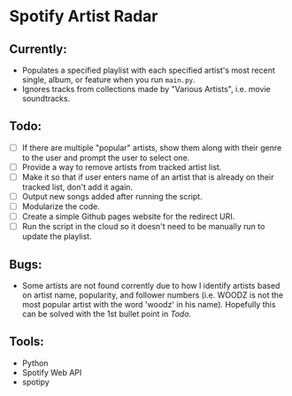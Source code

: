 # Spotify Artist Radar

## Currently:
- Populates a specified playlist with each specified artist's most recent single, album, or feature when you run `main.py`.
- Ignores tracks from collections made by "Various Artists", i.e. movie soundtracks.

## Todo:
- [ ] If there are multiple "popular" artists, show them along with their genre to the user and prompt the user to select one.
- [ ] Provide a way to remove artists from tracked artist list.
- [ ] Make it so that if user enters name of an artist that is already on their tracked list, don't add it again.
- [ ] Output new songs added after running the script.
- [ ] Modularize the code.
- [ ] Create a simple Github pages website for the redirect URI.
- [ ] Run the script in the cloud so it doesn't need to be manually run to update the playlist.

## Bugs:
- Some artists are not found corrently due to how I identify artists based on artist name, popularity, and follower numbers (i.e. WOODZ is not the most popular artist with the word 'woodz' in his name). Hopefully this can be solved with the 1st bullet point in *Todo*.

## Tools: 
- Python
- Spotify Web API
- spotipy
